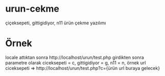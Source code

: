 # urun-cekme
çiçeksepeti, gittigidiyor, n11 ürün çekme yazılımı
# Örnek
locale attıktan sonra http://localhost/urun/test.php girdikten sonra parametre olarak
ciceksepeti = c,
gittigidiyor = g,
n11 = n,
örnek url
ciceksepeti => http://localhost/urun/test.php?c={ürün url buraya gelecek}
